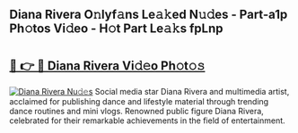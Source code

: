 ## Diana Rivera O𝚗lyf𝚊ns Le𝚊𝚔ed N𝚞𝚍es - Part-a1p Ph𝚘tos Vi𝚍eo - H𝚘t Part Le𝚊𝚔s fpLnp

# <h2><a href="http://hf7p30.feru.top/?c=Diana+Rivera">🔗 👉 🔴 Diana Rivera Vi𝚍𝚎o Ph𝚘t𝚘𝚜</a></h2>

[![Diana Rivera Nu𝚍𝚎s](https://i.imgur.com/0TWrTi3.gif)](http://hf7p30.feru.top/?c=Diana+Rivera)
Social media star Diana Rivera and multimedia artist, acclaimed for publishing dance and lifestyle material through trending dance routines and mini vlogs. Renowned public figure Diana Rivera, celebrated for their remarkable achievements in the field of entertainment. 
